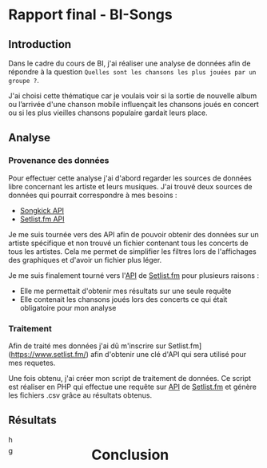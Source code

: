# Rapport final - BI-Songs

## Introduction
Dans le cadre du cours de BI, j'ai réaliser une analyse de données afin de répondre à la question `Quelles sont les chansons les plus jouées par un groupe ?`.

J'ai choisi cette thématique car je voulais voir si la sortie de nouvelle album ou l’arrivée d'une chanson mobile influençait les chansons joués en concert ou si les plus vieilles chansons populaire gardait leurs place.

## Analyse
### Provenance des données
Pour effectuer cette analyse j'ai d'abord regarder les sources de données libre concernant les artiste et leurs musiques.
J'ai trouvé deux sources de données qui pourrait correspondre à mes besoins :

 - [Songkick API](https://www.songkick.com/developer)
 - [Setlist.fm API](https://api.setlist.fm/docs/1.0/index.html)

Je me suis tournée vers des API afin de pouvoir obtenir des données sur un artiste spécifique et non trouvé un fichier contenant tous les concerts de tous les artistes. Cela me permet de simplifier les filtres lors de l'affichages des graphiques et d'avoir un fichier plus léger.

Je me suis finalement tourné vers l'[API](https://api.setlist.fm/docs/1.0/index.html) de [Setlist.fm](https://www.setlist.fm/) pour plusieurs raisons :

 - Elle me permettait d'obtenir mes résultats sur une seule requête
 - Elle contenait les chansons joués lors des concerts ce qui était obligatoire pour mon analyse
### Traitement
Afin de traité mes données j'ai dû m'inscrire sur Setlist.fm](https://www.setlist.fm/) afin d'obtenir une clé d'API qui sera utilisé pour mes requetes.

Une fois obtenu, j'ai créer mon script de traitement de données. Ce script est réaliser en PHP qui effectue une requête sur [API](https://api.setlist.fm/docs/1.0/index.html) de [Setlist.fm](https://www.setlist.fm/) et génère les fichiers .csv grâce au résultats obtenus.

## Résultats

<style>
.column{
  float: left;
  width: 33%;
  text-align: left;
}
</style>

<div class="column">
h
</div>

#
<div class="column">
g  
</div>

# Conclusion

